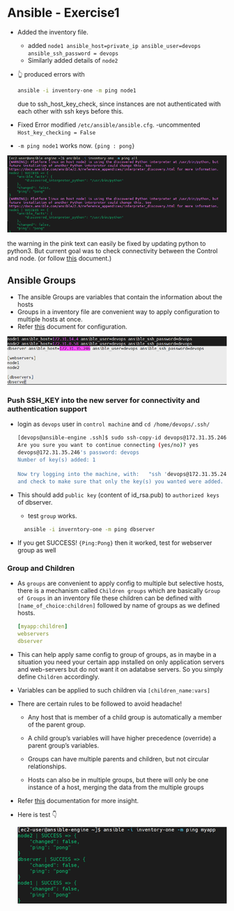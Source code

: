 # Ansible - Exercise1

- Added the inventory file.
  - added `node1 ansible_host=private_ip ansible_user=devops ansible_ssh_password = devops`
  - Similarly added details of `node2`
- :point_up_2: produced errors with

  ```bash
  ansible -i inventory-one -m ping node1
  ```

  due to ssh_host_key_check, since instances are not authenticated with each other with ssh keys before this.

- Fixed Error
  modified `/etc/ansible/ansible.cfg`.
  -uncommented `Host_key_checking = False`

- `-m ping node1` works now. `{ping : pong}`

![Ping Success](/Exercise1/assets/Ping%20Sucess%20nodes.png "a title")

the warning in the pink text can easily be fixed by updating python to python3. But current goal was to check connectivity between the Control and node.
(or follow [this](https://docs.ansible.com/ansible/latest/reference_appendices/interpreter_discovery.html) document.)

## Ansible Groups

- The ansible Groups are variables that contain the information about the hosts
- Groups in a inventory file are convenient way to apply configuration to multiple hosts at once.
- Refer [this](https://docs.ansible.com/ansible/latest/user_guide/intro_inventory.html#assigning-a-variable-to-many-machines-group-variables) document for configuration.

![Server Added](/Exercise1/assets/added%20db%20server.png "server added")

### Push SSH_KEY into the new server for connectivity and authentication support

- login as `devops` user in `control machine` and `cd /home/devops/.ssh/`

  ```bash
  [devops@ansible-engine .ssh]$ sudo ssh-copy-id devops@172.31.35.246   #private_ip_dbserver
  Are you sure you want to continue connecting (yes/no)? yes
  devops@172.31.35.246's password: devops
  Number of key(s) added: 1

  Now try logging into the machine, with:   "ssh 'devops@172.31.35.246'"
  and check to make sure that only the key(s) you wanted were added.
  ```

- This should add `public key` (content of id_rsa.pub) to `authorized keys` of dbserver.
  - test `group` works.
  ```bash
    ansible -i inverntory-one -m ping dbserver
  ```
- If you get SUCCESS! `{Ping:Pong}` then it worked, test for webserver group as well

### Group and Children

- As `groups` are convenient to apply config to multiple but selective hosts, there is a mechanism called `Children groups` which are basically `Group of Groups` in an inventory file
  these children can be defined with `[name_of_choice:children]` followed by name of groups as we defined hosts.
  ```yaml
  [myapp:children]
  webservers
  dbserver
  ```
- This can help apply same config to group of groups, as in maybe in a situation you need your certain app installed on only application servers and web-servers but do not want it on adatabse servers. So you simply define `Children` accordingly.
- Variables can be applied to such children via `[children_name:vars]`
- There are certain rules to be followed to avoid headache!

  - Any host that is member of a child group is automatically a member of the parent group.

  - A child group’s variables will have higher precedence (override) a parent group’s variables.

  - Groups can have multiple parents and children, but not circular relationships.

  - Hosts can also be in multiple groups, but there will only be one instance of a host, merging the data from the multiple groups

- Refer [this](https://docs.ansible.com/ansible/latest/user_guide/intro_inventory.html#inheriting-variable-values-group-variables-for-groups-of-groups) documentation for more insight.
- Here is test :point_down:

  ![Children Added](/Exercise1/assets/children%20pinged.png "children added")
